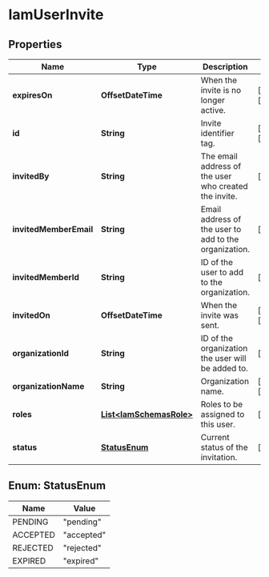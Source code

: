 

# IamUserInvite


## Properties

| Name | Type | Description | Notes |
|------------ | ------------- | ------------- | -------------|
|**expiresOn** | **OffsetDateTime** | When the invite is no longer active. |  [optional] [readonly] |
|**id** | **String** | Invite identifier tag. |  [optional] [readonly] |
|**invitedBy** | **String** | The email address of the user who created the invite. |  [optional] |
|**invitedMemberEmail** | **String** | Email address of the user to add to the organization. |  [optional] |
|**invitedMemberId** | **String** | ID of the user to add to the organization. |  [readonly] |
|**invitedOn** | **OffsetDateTime** | When the invite was sent. |  [optional] [readonly] |
|**organizationId** | **String** | ID of the organization the user will be added to. |  [readonly] |
|**organizationName** | **String** | Organization name. |  [optional] [readonly] |
|**roles** | [**List&lt;IamSchemasRole&gt;**](IamSchemasRole.md) | Roles to be assigned to this user. |  [optional] |
|**status** | [**StatusEnum**](#StatusEnum) | Current status of the invitation. |  [optional] |



## Enum: StatusEnum

| Name | Value |
|---- | -----|
| PENDING | &quot;pending&quot; |
| ACCEPTED | &quot;accepted&quot; |
| REJECTED | &quot;rejected&quot; |
| EXPIRED | &quot;expired&quot; |



